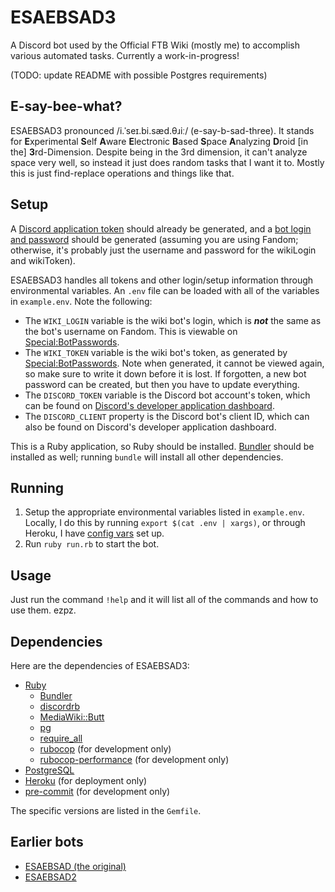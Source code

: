 # ESAEBSAD3
A Discord bot used by the Official FTB Wiki (mostly me) to accomplish various automated tasks. Currently a work-in-progress!

(TODO: update README with possible Postgres requirements)

## E-say-bee-what?
ESAEBSAD3 pronounced /i.ˈseɪ.bi.sæd.θɹiː/ (e-say-b-sad-three). It stands for **E**xperimental **S**elf **A**ware **E**lectronic **B**ased **S**pace **A**nalyzing **D**roid [in the] **3**rd-Dimension. Despite being in the 3rd dimension, it can't analyze space very well, so instead it just does random tasks that I want it to. Mostly this is just find-replace operations and things like that.

## Setup
A [Discord application token](https://discordapp.com/developers/applications) should already be generated, and a [bot login and password](https://ftb.fandom.com/wiki/Special:BotPasswords) should be generated (assuming you are using Fandom; otherwise, it's probably just the username and password for the wikiLogin and wikiToken).

ESAEBSAD3 handles all tokens and other login/setup information through environmental variables. An `.env` file can be loaded with all of the variables in `example.env`. Note the following:
* The `WIKI_LOGIN` variable is the wiki bot's login, which is ***not*** the same as the bot's username on Fandom. This is viewable on [Special:BotPasswords](https://ftb.fandom.com/wiki/Special:BotPasswords).
* The `WIKI_TOKEN` variable is the wiki bot's token, as generated by [Special:BotPasswords](https://ftb.fandom.com/wiki/Special:BotPasswords). Note when generated, it cannot be viewed again, so make sure to write it down before it is lost. If forgotten, a new bot password can be created, but then you have to update everything.
* The `DISCORD_TOKEN` variable is the Discord bot account's token, which can be found on [Discord's developer application dashboard](https://discord.com/developers/applications).
* The `DISCORD_CLIENT` property is the Discord bot's client ID, which can also be found on Discord's developer application dashboard.

This is a Ruby application, so Ruby should be installed. [Bundler](https://bundler.io) should be installed as well; running `bundle` will install all other dependencies.

## Running
1. Setup the appropriate environmental variables listed in `example.env`. Locally, I do this by running `export $(cat .env | xargs)`, or through Heroku, I have [config vars](https://devcenter.heroku.com/articles/config-vars) set up.
2. Run `ruby run.rb` to start the bot.

## Usage
Just run the command `!help` and it will list all of the commands and how to use them. ezpz.

## Dependencies
Here are the dependencies of ESAEBSAD3:
* [Ruby](https://www.ruby-lang.org/en/)
  * [Bundler](https://bundler.io)
  * [discordrb](https://github.com/shardlab/discordrb)
  * [MediaWiki::Butt](https://github.com/FTB-Gamepedia/MediaWiki-Butt-Ruby)
  * [pg](https://github.com/ged/ruby-pg)
  * [require_all](https://github.com/jarmo/require_all)
  * [rubocop](https://github.com/rubocop/rubocop) (for development only)
  * [rubocop-performance](https://github.com/rubocop/rubocop-performance) (for development only)
* [PostgreSQL](https://www.postgresql.org)
* [Heroku](https://heroku.com) (for deployment only)
* [pre-commit](https://pre-commit.com) (for development only)

The specific versions are listed in the `Gemfile`.

## Earlier bots
* [ESAEBSAD (the original)](https://github.com/xbony2/Experimental-Self-Aware-Electronic-Based-Space-Analyzing-Droid)
* [ESAEBSAD2](https://github.com/xbony2/ESAEBSAD2)
